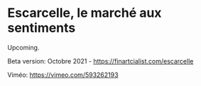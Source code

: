 # Escarcelle, le marché aux sentiments

Upcoming.

Beta version: Octobre 2021 - https://finartcialist.com/escarcelle

Viméo: https://vimeo.com/593262193


